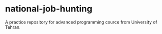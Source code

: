 # national-job-hunting
A practice repository for advanced programming cource from University of Tehran.
